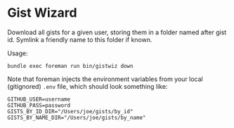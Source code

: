 Gist Wizard
===========

Download all gists for a given user, storing them in a folder named after gist id.
Symlink a friendly name to this folder if known.

Usage:

    bundle exec foreman run bin/gistwiz down

Note that foreman injects the environment variables from your local (gitignored) `.env` file, which should look something like:

    GITHUB_USER=username
    GITHUB_PASS=password
    GISTS_BY_ID_DIR="/Users/joe/gists/by_id"
    GISTS_BY_NAME_DIR="/Users/joe/gists/by_name"

